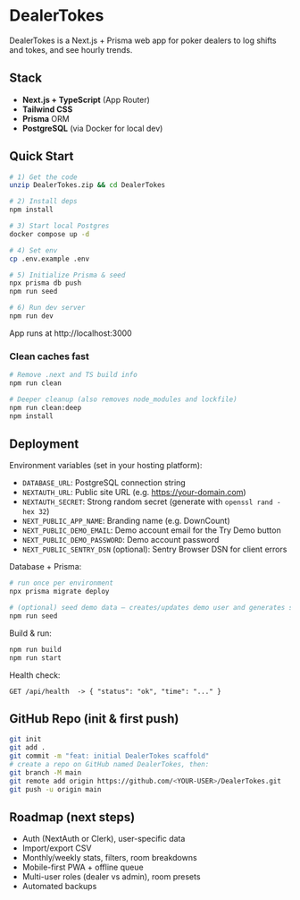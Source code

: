 # DealerTokes

DealerTokes is a Next.js + Prisma web app for poker dealers to log shifts and tokes, and see hourly trends.

## Stack
- **Next.js + TypeScript** (App Router)
- **Tailwind CSS**
- **Prisma** ORM
- **PostgreSQL** (via Docker for local dev)

## Quick Start

```bash
# 1) Get the code
unzip DealerTokes.zip && cd DealerTokes

# 2) Install deps
npm install

# 3) Start local Postgres
docker compose up -d

# 4) Set env
cp .env.example .env

# 5) Initialize Prisma & seed
npx prisma db push
npm run seed

# 6) Run dev server
npm run dev
```

App runs at http://localhost:3000

### Clean caches fast

```bash
# Remove .next and TS build info
npm run clean

# Deeper cleanup (also removes node_modules and lockfile)
npm run clean:deep
npm install
```


## Deployment

Environment variables (set in your hosting platform):

- `DATABASE_URL`: PostgreSQL connection string
- `NEXTAUTH_URL`: Public site URL (e.g. https://your-domain.com)
- `NEXTAUTH_SECRET`: Strong random secret (generate with `openssl rand -hex 32`)
- `NEXT_PUBLIC_APP_NAME`: Branding name (e.g. DownCount)
- `NEXT_PUBLIC_DEMO_EMAIL`: Demo account email for the Try Demo button
- `NEXT_PUBLIC_DEMO_PASSWORD`: Demo account password
- `NEXT_PUBLIC_SENTRY_DSN` (optional): Sentry Browser DSN for client errors

Database + Prisma:

```bash
# run once per environment
npx prisma migrate deploy

# (optional) seed demo data — creates/updates demo user and generates shifts
npm run seed
```

Build & run:

```bash
npm run build
npm run start
```

Health check:

```
GET /api/health  -> { "status": "ok", "time": "..." }
```

## GitHub Repo (init & first push)

```bash
git init
git add .
git commit -m "feat: initial DealerTokes scaffold"
# create a repo on GitHub named DealerTokes, then:
git branch -M main
git remote add origin https://github.com/<YOUR-USER>/DealerTokes.git
git push -u origin main
```

## Roadmap (next steps)
- Auth (NextAuth or Clerk), user-specific data
- Import/export CSV
- Monthly/weekly stats, filters, room breakdowns
- Mobile-first PWA + offline queue
- Multi-user roles (dealer vs admin), room presets
- Automated backups
